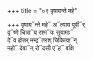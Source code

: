 +++
title = "०९ वृषायन्ते महे"

+++
वृषाय᳓न्ते महे᳓ अ᳓त्याय पूर्वी᳓र्  
वृ᳓ष्णे चित्रा᳓य रश्म᳓यः सुयामाः᳓  
दे᳓व होतर् मन्द्र᳓तरश् चिकित्वा᳓न्  
महो᳓ देवा᳓न् रो᳓दसी ए᳓ह᳓ वक्षि